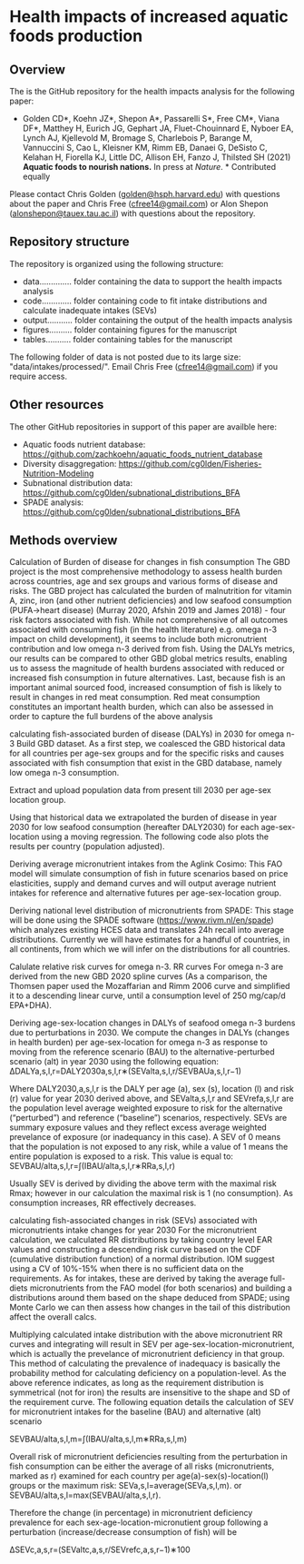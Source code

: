 # Health impacts of increased aquatic foods production

## Overview

The is the GitHub repository for the health impacts analysis for the following paper:

* Golden CD*, Koehn JZ*, Shepon A*, Passarelli S*, Free CM*, Viana DF*, Matthey H, Eurich JG, Gephart JA, Fluet-Chouinnard E, Nyboer EA, Lynch AJ, Kjellevold M, Bromage S, Charlebois P, Barange M, Vannuccini S, Cao L, Kleisner KM, Rimm EB, Danaei G, DeSisto C, Kelahan H, Fiorella KJ, Little DC, Allison EH, Fanzo J, Thilsted SH (2021) **Aquatic foods to nourish nations.** In press at _Nature_. * Contributed equally

Please contact Chris Golden (golden@hsph.harvard.edu) with questions about the paper and Chris Free (cfree14@gmail.com) or Alon Shepon (alonshepon@tauex.tau.ac.il) with questions about the repository.

## Repository structure

The repository is organized using the following structure:

* data.............. folder containing the data to support the health impacts analysis
* code............. folder containing code to fit intake distributions and calculate inadequate intakes (SEVs)
* output........... folder containing the output of the health impacts analysis
* figures.......... folder containing figures for the manuscript
* tables........... folder containing tables for the manuscript

The following folder of data is not posted due to its large size: "data/intakes/processed/". Email Chris Free (cfree14@gmail.com) if you require access.

## Other resources

The other GitHub repositories in support of this paper are availble here:

* Aquatic foods nutrient database: https://github.com/zachkoehn/aquatic_foods_nutrient_database
* Diversity disaggregation: https://github.com/cg0lden/Fisheries-Nutrition-Modeling
* Subnational distribution data: https://github.com/cg0lden/subnational_distributions_BFA
* SPADE analysis: https://github.com/cg0lden/subnational_distributions_BFA

## Methods overview

Calculation of Burden of disease for changes in fish consumption
The GBD project is the most comprehensive methodology to assess health burden across countries, age and sex groups and various forms of disease and risks. The GBD project has calculated the burden of malnutrition for vitamin A, zinc, iron (and other nutrient deficiencies) and low seafood consumption (PUFA->heart disease) (Murray 2020, Afshin 2019 and James 2018) - four risk factors associated with fish. While not comprehensive of all outcomes associated with consuming fish (in the health literature) e.g. omega n-3 impact on child development), it seems to include both micronutrient contribution and low omega n-3 derived from fish. Using the DALYs metrics, our results can be compared to other GBD global metrics results, enabling us to assess the magnitude of health burdens associated with reduced or increased fish consumption in future alternatives. Last, because fish is an important animal sourced food, increased consumption of fish is likely to result in changes in red meat consumption. Red meat consumption constitutes an important health burden, which can also be assessed in order to capture the full burdens of the above analysis

calculating fish-associated burden of disease (DALYs) in 2030 for omega n-3
Build GBD dataset. As a first step, we coalesced the GBD historical data for all countries per age-sex groups and for the specific risks and causes associated with fish consumption that exist in the GBD database, namely low omega n-3 consumption.

Extract and upload population data from present till 2030 per age-sex location group.

Using that historical data we extrapolated the burden of disease in year 2030 for low seafood consumption (hereafter DALY2030) for each age-sex-location using a moving regression. The following code also plots the results per country (population adjusted).

Deriving average micronutrient intakes from the Aglink Cosimo: This FAO model will simulate consumption of fish in future scenarios based on price elasticities, supply and demand curves and will output average nutrient intakes for reference and alternative futures per age-sex-location group.

Deriving national level distribution of micronutrients from SPADE: This stage will be done using the SPADE software (https://www.rivm.nl/en/spade) which analyzes existing HCES data and translates 24h recall into average distributions. Currently we will have estimates for a handful of countries, in all continents, from which we will infer on the distributions for all countries.

Calulate relative risk curves for omega n-3. RR curves For omega n-3 are derived from the new GBD 2020 spline curves (As a comparison, the Thomsen paper used the Mozaffarian and Rimm 2006 curve and simplified it to a descending linear curve, until a consumption level of 250 mg/cap/d EPA+DHA).

Deriving age-sex-location changes in DALYs of seafood omega n-3 burdens due to perturbations in 2030. We compute the changes in DALYs (changes in health burden) per age-sex-location for omega n-3 as response to moving from the reference scenario (BAU) to the alternative-perturbed scenario (alt) in year 2030 using the following equation:
ΔDALYa,s,l,r=DALY2030a,s,l,r∗(SEValta,s,l,r/SEVBAUa,s,l,r−1)

Where DALY2030,a,s,l,r is the DALY per age (a), sex (s), location (l) and risk (r) value for year 2030 derived above, and SEValta,s,l,r and SEVrefa,s,l,r are the population level average weighted exposure to risk for the alternative (“perturbed”) and reference (“baseline”) scenarios, respectively. SEVs are summary exposure values and they reflect excess average weighted prevelance of exposure (or inadequancy in this case). A SEV of 0 means that the population is not exposed to any risk, while a value of 1 means the entire population is exposed to a risk. This value is equal to:
SEVBAU/alta,s,l,r=∫(IBAU/alta,s,l,r∗RRa,s,l,r)

Usually SEV is derived by dividing the above term with the maximal risk Rmax; however in our calculation the maximal risk is 1 (no consumption). As consumption increases, RR effectively decreases.

calculating fish-associated changes in risk (SEVs) associated with micronutrients intake changes for year 2030
For the micronutrient calculation, we calculated RR distributions by taking country level EAR values and constructing a descending risk curve based on the CDF (cumulative distribution function) of a normal distribution. IOM suggest using a CV of 10%-15% when there is no sufficient data on the requirements. As for intakes, these are derived by taking the average full-diets micronutrients from the FAO model (for both scenarios) and building a distributions around them based on the shape deduced from SPADE; using Monte Carlo we can then assess how changes in the tail of this distribution affect the overall calcs.

Multiplying calculated intake distribution with the above micronutrient RR curves and integrating will result in SEV per age-sex-location-micronutrient, which is actually the prevelance of micronutrient deficiency in that group. This method of calculating the prevalence of inadequacy is basically the probability method for calculating deficiency on a population-level. As the above reference indicates, as long as the requirement distribution is symmetrical (not for iron) the results are insensitive to the shape and SD of the requirement curve. The following equation details the calculation of SEV for micronutrient intakes for the baseline (BAU) and alternative (alt) scenario

SEVBAU/alta,s,l,m=∫(IBAU/alta,s,l,m∗RRa,s,l,m)

Overall risk of micronutrient deficiencies resulting from the perturbation in fish consumption can be either the average of all risks (micronutrients, marked as r) examined for each country per age(a)-sex(s)-location(l) groups or the maximum risk:
SEVa,s,l=average(SEVa,s,l,m).
or
SEVBAU/alta,s,l=max(SEVBAU/alta,s,l,r).

Therefore the change (in percentage) in micronutrient deficiency prevalence for each sex-age-location-micronutient group following a perturbation (increase/decrease consumption of fish) will be

ΔSEVc,a,s,r=(SEValtc,a,s,r/SEVrefc,a,s,r−1)∗100

